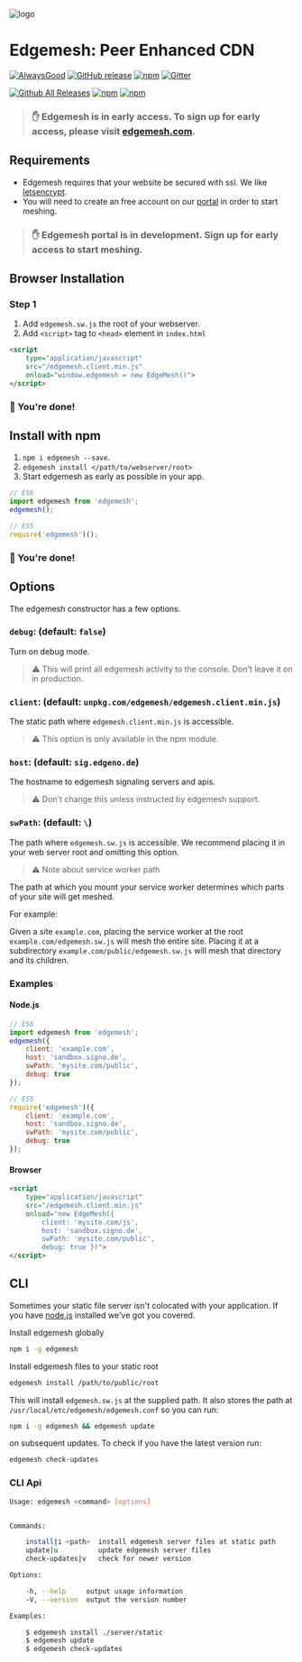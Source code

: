 ![logo](https://avatars2.githubusercontent.com/u/20493267?v=3&s=200)

# Edgemesh: Peer Enhanced CDN

[![AlwaysGood](https://img.shields.io/badge/build-passing-green.svg)](https://github.com/edgemesh/edgemesh/tags)
[![GitHub release](https://img.shields.io/npm/v/edgemesh.svg?maxAge=2592000)](https://github.com/edgemesh/edgemesh)
[![npm](https://img.shields.io/npm/l/edgemesh.svg?maxAge=2592000)](https://www.npmjs.com/package/edgemesh)
[![Gitter](https://img.shields.io/gitter/room/edgemesh/help.svg?maxAge=2592000)](https://gitter.im/edgemesh/help)

[![Github All Releases](https://img.shields.io/github/downloads/edgemesh/edgemesh/total.svg?maxAge=2592000)]()
[![npm](https://img.shields.io/npm/dm/edgemesh.svg?maxAge=2592000)](https://www.npmjs.com/package/edgemesh)
[![npm](https://img.shields.io/npm/dt/edgemesh.svg?maxAge=2592000)](https://www.npmjs.com/package/edgemesh)


> ### ✋ Edgemesh is in early access.  To sign up for early access, please visit [edgemesh.com](edgemesh.com). 

## Requirements

- Edgemesh requires that your website be secured with ssl.  We like [letsencrypt](https://letsencrypt.org/).
- You will need to create an free account on our [portal](https://edgemesh.com) in order to start meshing.

> ### ✋ Edgemesh portal is in development.  Sign up for early access to start meshing.

## Browser Installation

### Step 1

1. Add `edgemesh.sw.js` the root of your webserver.
2. Add `<script>` tag to `<head>` element in `index.html`

```html
<script 
    type="application/javascript" 
    src="/edgemesh.client.min.js"
    onload="window.edgemesh = new EdgeMesh()">
</script>
```

### 🍺 You're done!

## Install with npm

1. `npm i edgemesh --save`.
2. `edgemesh install </path/to/webserver/root>`
3. Start edgemesh as early as possible in your app.

```javascript
// ES6
import edgemesh from 'edgemesh';
edgemesh();

// ES5
require('edgemesh')();
```

### 🍺 You're done!


## Options

The edgemesh constructor has a few options.

### `debug`: (default: `false`) 
Turn on debug mode.

> ⚠  This will print all edgemesh activity to the console.  Don't leave it on in production.

### `client`: (default: `unpkg.com/edgemesh/edgemesh.client.min.js`)
The static path where `edgemesh.client.min.js` is accessible.

> ⚠ This option is only available in the npm module.

### `host`: (default: `sig.edgeno.de`)
The hostname to edgemesh signaling servers and apis.

> ⚠  Don't change this unless instructed by edgemesh support.

### `swPath`: (default: `\`)
The path where `edgemesh.sw.js` is accessible. We recommend placing it in your web server root and omitting this option.

> ⚠ Note about service worker path 

The path at which you mount your service worker determines which parts of your site will get meshed.

For example:

Given a site `example.com`, placing the service worker at the root `example.com/edgemesh.sw.js` will mesh the entire site. Placing it at a subdirectory `example.com/public/edgemesh.sw.js` will mesh that directory and its children. 

### Examples

#### Node.js

```javascript
// ES6
import edgemesh from 'edgemesh';
edgemesh({
    client: 'example.com',
    host: 'sandbox.signo.de',
    swPath: 'mysite.com/public',
    debug: true
});

// ES5
require('edgemesh')({
    client: 'example.com',
    host: 'sandbox.signo.de',
    swPath: 'mysite.com/public',
    debug: true
});
```

#### Browser

```html
<script 
    type="application/javascript" 
    src="/edgemesh.client.min.js" 
    onload="new EdgeMesh({ 
        client: 'mysite.com/js', 
        host: 'sandbox.signo.de',
        swPath: 'mysite.com/public', 
        debug: true })">
</script>
```

## CLI

Sometimes your static file server isn't colocated with your application.
If you have [node.js](https://nodejs.org) installed we've got you covered.

Install edgemesh globally 
```bash
npm i -g edgemesh
```

Install edgemesh files to your static root 
```bash
edgemesh install /path/to/public/root
```

This will install `edgemesh.sw.js` at the supplied path. 
It also stores the path at `/usr/local/etc/edgemesh/edgemesh.conf` so you can run:

```bash
npm i -g edgemesh && edgemesh update
```

on subsequent updates.  To check if you have the latest version run:

```bash
edgemesh check-updates
```

### CLI Api

```bash
Usage: edgemesh <command> [options]


Commands:

    install|i <path>  install edgemesh server files at static path
    update|u          update edgemesh server files
    check-updates|v   check for newer version

Options:

    -h, --help     output usage information
    -V, --version  output the version number

Examples:

    $ edgemesh install ./server/static
    $ edgemesh update
    $ edgemesh check-updates
```

 